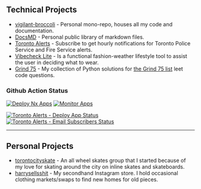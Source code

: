 ## Technical Projects

- [vigilant-broccoli](https://github.com/iamharryliu/vigilant-broccoli) - Personal mono-repo, houses all my code and documentation.
- [DocsMD](https://harryliu.design/docs-md) - Personal public library of markdown files.
- [Toronto Alerts](https://torontoalerts.com/) - Subscribe to get hourly notifications for Toronto Police Service and Fire Service alerts.
- [Vibecheck Lite](https://harryliu.design/projects/vibecheck-lite/app) - Is a functional fashion-weather lifestyle tool to assist the user in deciding what to wear.
- [Grind 75](https://harryliu.design/grind-75) - My collection of Python solutions for [the Grind 75 list](https://www.techinterviewhandbook.org/grind75) leet code questions.

### Github Action Status

[![Deploy Nx Apps](https://github.com/iamharryliu/vigilant-broccoli/actions/workflows/deploy-nx-apps.yml/badge.svg)](https://github.com/iamharryliu/vigilant-broccoli/actions/workflows/deploy-nx-apps.yml) [![Monitor Apps](https://github.com/iamharryliu/vigilant-broccoli/actions/workflows/monitor-apps.yml/badge.svg)](https://github.com/iamharryliu/vigilant-broccoli/actions/workflows/monitor-apps.yml)

[![Toronto Alerts - Deploy App Status](https://github.com/iamharryliu/vigilant-broccoli/actions/workflows/deploy-gta-update-alert.yml/badge.svg)](https://github.com/iamharryliu/vigilant-broccoli/actions/workflows/deploy-toronto-alerts-app.yml)[![Toronto Alerts - Email Subscribers Status](https://github.com/iamharryliu/vigilant-broccoli/actions/workflows/email-gta-update-alert-subscribers.yml/badge.svg)](https://github.com/iamharryliu/vigilant-broccoli/actions/workflows/email-toronto-alerts-subscribers.yml)

<hr/>

## Personal Projects

- [torontocityskate](https://www.instagram.com/torontocityskate/) - An all wheel skates group that I started because of my love for skating around the city on inline skates and skateboards.
- [harrysellsshit](https://www.instagram.com/harrysellsshit/) - My secondhand Instagram store. I hold occasional clothing markets/swaps to find new homes for old pieces.
